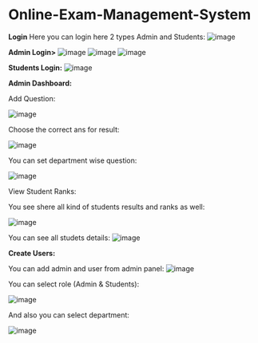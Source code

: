 # Online-Exam-Management-System
**Login**
Here you can login here 2 types Admin and Students:
![image](https://github.com/user-attachments/assets/38eb1cc2-e26e-42bb-b43e-845010735cd0)



**Admin Login>**
![image](https://github.com/user-attachments/assets/6cb199e1-d399-4082-bdba-473f7114f377)
![image](https://github.com/user-attachments/assets/c7a8c141-1cc3-4e2e-8542-24ecf446e3a2)
![image](https://github.com/user-attachments/assets/10e2643c-ca5e-4d25-9d7a-25f26d9cda5c)


**Students Login:**
![image](https://github.com/user-attachments/assets/e9280d91-288d-408f-83f1-af5b48062ab5)


**Admin Dashboard:**

Add Question:

![image](https://github.com/user-attachments/assets/7752ae13-fddc-40d0-95f7-05242aa0cf8f)


Choose the correct ans for result:

![image](https://github.com/user-attachments/assets/4bca473f-bda7-4e59-a439-b39847f421bf)


You can set department wise question:


![image](https://github.com/user-attachments/assets/dac05af1-459d-4fd5-8ed4-d2a0696e15b2)


View Student Ranks:


You see shere all kind of students results and ranks as well:


![image](https://github.com/user-attachments/assets/6e5d71c7-c8f9-46c3-b16a-5e9ec212f883)

You can see all studets details:
![image](https://github.com/user-attachments/assets/269e689e-0274-4c9b-bd0e-137bdba066d8)


**Create Users:**

You can add admin and user from admin panel:
![image](https://github.com/user-attachments/assets/5b66373e-7577-4557-afa5-ea1f934f56d2)



You can select role (Admin & Students):


![image](https://github.com/user-attachments/assets/ba4aa78e-87f3-44d1-8664-9ad409b751f8)

And also you can select department:


![image](https://github.com/user-attachments/assets/a05ce6ed-95b7-4c2c-98dd-c3367b57081f)



